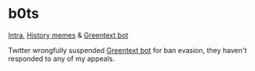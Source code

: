 # b0ts
<a href = "https://twitter.com/0xIntra">Intra</a>, <a href = "https://twitter.com/ThomasPepeson"> History memes</a> & <a href = "https://twitter.com/LeGreentext"> Greentext bot</a>

Twitter wrongfully suspended <a href = "https://twitter.com/LeGreentext"> Greentext bot</a> for ban evasion, they haven't responded to any of my appeals.


